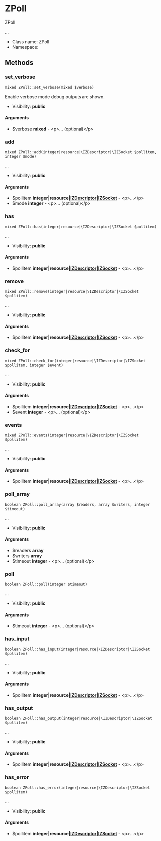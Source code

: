 ZPoll
===============

ZPoll

...


* Class name: ZPoll
* Namespace: 







Methods
-------


### set_verbose

    mixed ZPoll::set_verbose(mixed $verbose)

Enable verbose mode debug outputs are shown.



* Visibility: **public**


#### Arguments
* $verbose **mixed** - &lt;p&gt;... (optional)&lt;/p&gt;



### add

    mixed ZPoll::add(integer|resource|\IZDescriptor|\IZSocket $pollitem, integer $mode)



...

* Visibility: **public**


#### Arguments
* $pollitem **integer|resource|[IZDescriptor](IZDescriptor.md)|[IZSocket](IZSocket.md)** - &lt;p&gt;...&lt;/p&gt;
* $mode **integer** - &lt;p&gt;... (optional)&lt;/p&gt;



### has

    mixed ZPoll::has(integer|resource|\IZDescriptor|\IZSocket $pollitem)



...

* Visibility: **public**


#### Arguments
* $pollitem **integer|resource|[IZDescriptor](IZDescriptor.md)|[IZSocket](IZSocket.md)** - &lt;p&gt;...&lt;/p&gt;



### remove

    mixed ZPoll::remove(integer|resource|\IZDescriptor|\IZSocket $pollitem)



...

* Visibility: **public**


#### Arguments
* $pollitem **integer|resource|[IZDescriptor](IZDescriptor.md)|[IZSocket](IZSocket.md)** - &lt;p&gt;...&lt;/p&gt;



### check_for

    mixed ZPoll::check_for(integer|resource|\IZDescriptor|\IZSocket $pollitem, integer $event)



...

* Visibility: **public**


#### Arguments
* $pollitem **integer|resource|[IZDescriptor](IZDescriptor.md)|[IZSocket](IZSocket.md)** - &lt;p&gt;...&lt;/p&gt;
* $event **integer** - &lt;p&gt;... (optional)&lt;/p&gt;



### events

    mixed ZPoll::events(integer|resource|\IZDescriptor|\IZSocket $pollitem)



...

* Visibility: **public**


#### Arguments
* $pollitem **integer|resource|[IZDescriptor](IZDescriptor.md)|[IZSocket](IZSocket.md)** - &lt;p&gt;...&lt;/p&gt;



### poll_array

    boolean ZPoll::poll_array(array $readers, array $writers, integer $timeout)



...

* Visibility: **public**


#### Arguments
* $readers **array**
* $writers **array**
* $timeout **integer** - &lt;p&gt;... (optional)&lt;/p&gt;



### poll

    boolean ZPoll::poll(integer $timeout)



...

* Visibility: **public**


#### Arguments
* $timeout **integer** - &lt;p&gt;... (optional)&lt;/p&gt;



### has_input

    boolean ZPoll::has_input(integer|resource|\IZDescriptor|\IZSocket $pollitem)



...

* Visibility: **public**


#### Arguments
* $pollitem **integer|resource|[IZDescriptor](IZDescriptor.md)|[IZSocket](IZSocket.md)** - &lt;p&gt;...&lt;/p&gt;



### has_output

    boolean ZPoll::has_output(integer|resource|\IZDescriptor|\IZSocket $pollitem)



...

* Visibility: **public**


#### Arguments
* $pollitem **integer|resource|[IZDescriptor](IZDescriptor.md)|[IZSocket](IZSocket.md)** - &lt;p&gt;...&lt;/p&gt;



### has_error

    boolean ZPoll::has_error(integer|resource|\IZDescriptor|\IZSocket $pollitem)



...

* Visibility: **public**


#### Arguments
* $pollitem **integer|resource|[IZDescriptor](IZDescriptor.md)|[IZSocket](IZSocket.md)** - &lt;p&gt;...&lt;/p&gt;


